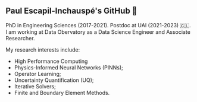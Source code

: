 ## Paul Escapil-Inchauspé's GitHub 👋

PhD in Engineering Sciences (2017-2021). Postdoc at UAI (2021-2023) 🇨🇱. I am working at Data Obervatory as a Data Science Engineer and Associate Researcher. 

My research interests include:
- High Performance Computing
- Physics-Informed Neural Networks (PINNs);
- Operator Learning;
- Uncertainty Quantification (UQ);
- Iterative Solvers;
- Finite and Boundary Element Methods.

<!--
**pescap/pescap** is a ✨ _special_ ✨ repository because its `README.md` (this file) appears on your GitHub profile.

Here are some ideas to get you started:

- 🔭 I’m currently working on ...
- 🌱 I’m currently learning ...
- 👯 I’m looking to collaborate on ...
- 🤔 I’m looking for help with ...
- 💬 Ask me about ...
- 📫 How to reach me: ...
- 😄 Pronouns: ...
- ⚡ Fun fact: ...
-->
